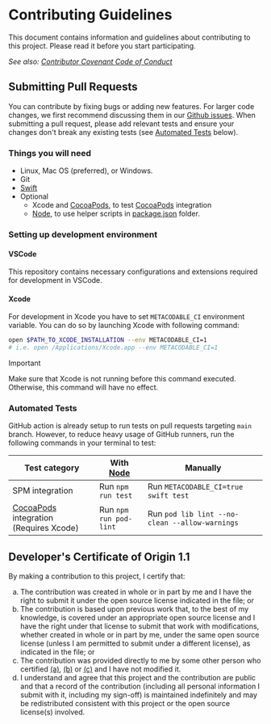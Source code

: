 # Contributing Guidelines

This document contains information and guidelines about contributing to this project.
Please read it before you start participating.

_See also: [Contributor Covenant Code of Conduct](CODE_OF_CONDUCT.md)_

## Submitting Pull Requests

You can contribute by fixing bugs or adding new features. For larger code changes, we first recommend discussing them in our [Github issues](https://github.com/SwiftyLab/MetaCodable/issues). When submitting a pull request, please add relevant tests and ensure your changes don't break any existing tests (see [Automated Tests](#automated-tests) below).

### Things you will need

* Linux, Mac OS (preferred), or Windows.
* Git
* [Swift](https://www.swift.org/getting-started/#installing-swift)
* Optional
  * Xcode and [CocoaPods], to test [CocoaPods] integration
  * [Node], to use helper scripts in [package.json](package.json) folder.

### Setting up development environment

#### VSCode

This repository contains necessary configurations and extensions required for development in VSCode.

#### Xcode

For development in Xcode you have to set `METACODABLE_CI` environment variable. You can do so by launching Xcode with following command:

```sh
open $PATH_TO_XCODE_INSTALLATION --env METACODABLE_CI=1
# i.e. open /Applications/Xcode.app --env METACODABLE_CI=1
```

> [!IMPORTANT]  
> Make sure that Xcode is not running before this command executed.
> Otherwise, this command will have no effect.

### Automated Tests

GitHub action is already setup to run tests on pull requests targeting `main` branch. However, to reduce heavy usage of GitHub runners, run the following commands in your terminal to test:

| Test category | With [Node] | Manually |
| --- | --- | --- |
| SPM integration | Run `npm run test` | Run `METACODABLE_CI=true swift test` |
| [CocoaPods] integration (Requires Xcode) | Run `npm run pod-lint` | Run `pod lib lint --no-clean --allow-warnings` |

## Developer's Certificate of Origin 1.1

By making a contribution to this project, I certify that:

<ol type='a'>
  <li id='cert-a'>
  The contribution was created in whole or in part by me and I have the right to submit it under the open source license indicated in the file; or
  </li>
  <li id='cert-b'>
  The contribution is based upon previous work that, to the best of my knowledge, is covered under an appropriate open source license and I have the right under that license to submit that work with modifications, whether created in whole or in part by me, under the same open source license (unless I am permitted to submit under a different license), as indicated in the file; or
  </li>
  <li id='cert-c'>
  The contribution was provided directly to me by some other person who certified <a href="#cert-a">(a)</a>, <a href="#cert-b">(b)</a> or <a href="#cert-c">(c)</a> and I have not modified it.
  </li>
  <li id='cert-d'>
  I understand and agree that this project and the contribution are public and that a record of the contribution (including all personal information I submit with it, including my sign-off) is maintained indefinitely and may be redistributed consistent with this project or the open source license(s) involved.
  </li>
</ol>

[CocoaPods]: https://cocoapods.org/
[Node]: https://nodejs.org/

